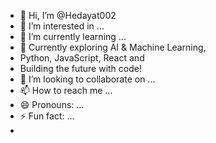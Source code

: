 - 👋 Hi, I’m @Hedayat002
- 👀 I’m interested in ...
- 🌱 I’m currently learning ...
- 🚀 Currently exploring AI & Machine Learning,
- Python, JavaScript, React and
- Building the future with code!
- 💞️ I’m looking to collaborate on ...
- 📫 How to reach me ...
- 😄 Pronouns: ...
- ⚡ Fun fact: ...
- 

<!---
Hedayat002/Hedayat002 is a ✨ special ✨ repository because its `README.md` (this file) appears on your GitHub profile.
You can click the Preview link to take a look at your changes.
--->

